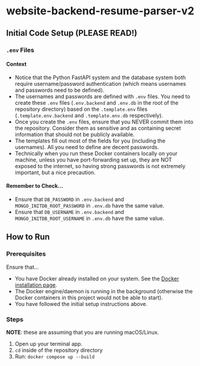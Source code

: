 # website-backend-resume-parser-v2

## Initial Code Setup (PLEASE READ!)

### `.env` Files

#### Context

- Notice that the Python FastAPI system and the database system both require username/password authentication (which means usernames and passwords need to be defined).
- The usernames and passwords are defined with `.env` files. You need to create these `.env` files (`.env.backend` and `.env.db` in the root of the repository directory) based on the `.template.env` files (`.template.env.backend` and `.template.env.db` respectively).
- Once you create the `.env` files, ensure that you NEVER commit them into the repository. Consider them as sensitive and as containing secret information that should not be publicly available.
- The templates fill out most of the fields for you (including the usernames). All you need to define are decent passwords.
- Technically when you run these Docker containers locally on your machine, unless you have port-forwarding set up, they are NOT exposed to the internet, so having strong passwords is not extremely important, but a nice precaution.

#### Remember to Check...

- Ensure that `DB_PASSWORD` in `.env.backend` and `MONGO_INITDB_ROOT_PASSWORD` in `.env.db` have the same value.
- Ensure that `DB_USERNAME` in `.env.backend` and `MONGO_INITDB_ROOT_USERNAME` in `.env.db` have the same value.

## How to Run

### Prerequisites

Ensure that...

- You have Docker already installed on your system. See the [Docker installation page](https://docs.docker.com/engine/install/).
- The Docker engine/daemon is running in the background (otherwise the Docker containers in this project would not be able to start).
- You have followed the initial setup instructions above.

### Steps

**NOTE**: these are assuming that you are running macOS/Linux.

1. Open up your terminal app.
2. `cd` inside of the repository directory
3. Run: `docker compose up --build`
